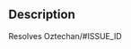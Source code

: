 ## Description

Resolves Oztechan/#ISSUE_ID
<!--
Pull Request Checklist
1. I have read the https://github.com/Oztechan/Global/blob/develop/docs/CONTRIBUTING.md
2. PR title in the format of `[Oztechan/#ISSUE_ID] ISSUE_TITLE`
3. I have added a valid description and 
4. I replaced `ISSUE_ID` with the ID(number in the link) of issue.
5. I have tested the app before creating this PR 
-->
